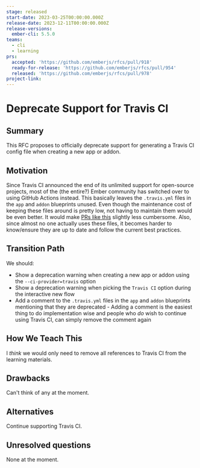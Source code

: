 ```yaml
---
stage: released
start-date: 2023-03-25T00:00:00.000Z
release-date: 2023-12-11T00:00:00.000Z
release-versions:
  ember-cli: 5.5.0
teams:
  - cli
  - learning
prs:
  accepted: 'https://github.com/emberjs/rfcs/pull/918'
  ready-for-release: 'https://github.com/emberjs/rfcs/pull/954'
  released: 'https://github.com/emberjs/rfcs/pull/978'
project-link:
---
```


<!---
Directions for above:

stage: Leave as is
start-date: Fill in with today's date, 2032-12-01T00:00:00.000Z
release-date: Leave as is
release-versions: Leave as is
teams: Include only the [team(s)](README.md#relevant-teams) for which this RFC applies
prs:
  accepted: Fill this in with the URL for the Proposal RFC PR
project-link: Leave as is
-->

# Deprecate Support for Travis CI

## Summary

This RFC proposes to officially deprecate support for generating a Travis CI 
config file when creating a new app or addon.

## Motivation

Since Travis CI announced the end of its unlimited support for open-source 
projects, most of the (the entire?) Ember community has switched over to using
GitHub Actions instead. This basically leaves the `.travis.yml` files in the 
`app` and `addon` blueprints unused. Even though the maintenance cost of keeping 
these files around is pretty low, not having to maintain them would be even 
better. It would make [PRs like this](https://github.com/ember-cli/ember-cli/pull/10222) 
slightly less cumbersome. Also, since almost no one actually uses these files, 
it becomes harder to know/ensure they are up to date and follow the current best 
practices.

## Transition Path

We should:

- Show a deprecation warning when creating a new app or addon using the 
`--ci-provider=travis` option
- Show a deprecation warning when picking the `Travis CI` option during the 
interactive new flow
- Add a comment to the `.travis.yml` files in the `app` and `addon` blueprints 
mentioning that they are deprecated - Adding a comment is the easiest thing to 
do implementation wise and people who _do_ wish to continue using Travis CI, can 
simply remove the comment again

## How We Teach This

I _think_ we would only need to remove all references to Travis CI from the 
learning materials.

## Drawbacks

Can't think of any at the moment.

## Alternatives

Continue supporting Travis CI.

## Unresolved questions

None at the moment.